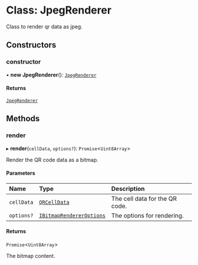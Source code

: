 # Class: JpegRenderer

Class to render qr data as jpeg.

## Constructors

### constructor

• **new JpegRenderer**(): [`JpegRenderer`](JpegRenderer.md)

#### Returns

[`JpegRenderer`](JpegRenderer.md)

## Methods

### render

▸ **render**(`cellData`, `options?`): `Promise`\<`Uint8Array`\>

Render the QR code data as a bitmap.

#### Parameters

| Name       | Type                                                                | Description                    |
| :--------- | :------------------------------------------------------------------ | :----------------------------- |
| `cellData` | [`QRCellData`](../modules.md#qrcelldata)                            | The cell data for the QR code. |
| `options?` | [`IBitmapRendererOptions`](../interfaces/IBitmapRendererOptions.md) | The options for rendering.     |

#### Returns

`Promise`\<`Uint8Array`\>

The bitmap content.
